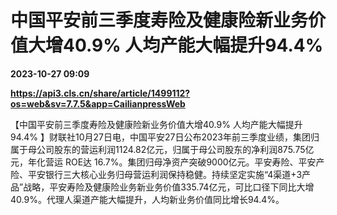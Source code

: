 # 中国平安前三季度寿险及健康险新业务价值大增40.9% 人均产能大幅提升94.4%

**2023-10-27 09:09**

**https://api3.cls.cn/share/article/1499112?os=web&sv=7.7.5&app=CailianpressWeb**

【中国平安前三季度寿险及健康险新业务价值大增40.9% 人均产能大幅提升94.4% 】财联社10月27日电，中国平安27日公布2023年前三季度业绩，集团归属于母公司股东的营运利润1124.82亿元，归属于母公司股东的净利润875.75亿元，年化营运 ROE达 16.7%。集团归母净资产突破9000亿元。平安寿险、平安产险、平安银行三大核心业务归母营运利润保持稳健。持续坚定实施“4渠道+3产品”战略，平安寿险及健康险业务新业务价值335.74亿元，可比口径下同比大增40.9%。代理人渠道产能大幅提升，人均新业务价值同比增长94.4%。